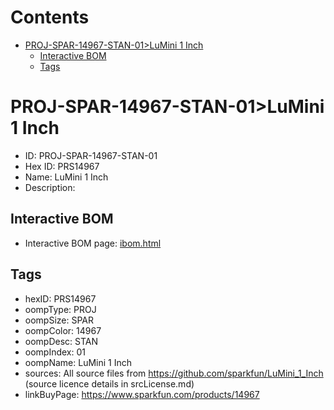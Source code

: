 



Contents
========

* [PROJ-SPAR-14967-STAN-01>LuMini 1 Inch](#proj-spar-14967-stan-01lumini-1-inch)
	* [Interactive BOM](#interactive-bom)
	* [Tags](#tags)

# PROJ-SPAR-14967-STAN-01>LuMini 1 Inch

- ID: PROJ-SPAR-14967-STAN-01
- Hex ID: PRS14967
- Name: LuMini 1 Inch
- Description: 

## Interactive BOM

- Interactive BOM page: [ibom.html](kicad/bom/ibom.html)

## Tags

- hexID: PRS14967
- oompType: PROJ
- oompSize: SPAR
- oompColor: 14967
- oompDesc: STAN
- oompIndex: 01
- oompName: LuMini 1 Inch
- sources: All source files from https://github.com/sparkfun/LuMini_1_Inch (source licence details in srcLicense.md)
- linkBuyPage: https://www.sparkfun.com/products/14967
